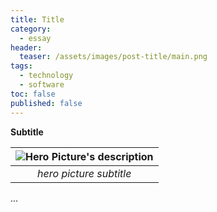 ```yaml
---
title: Title
category:
  - essay
header:
  teaser: /assets/images/post-title/main.png
tags:
  - technology
  - software
toc: false
published: false
---
```


__Subtitle__

| ![Hero Picture's description](/assets/images/post-title/main.png "Hero Picture Subtitle") |
|:--:|
| _hero picture subtitle_ |

...

